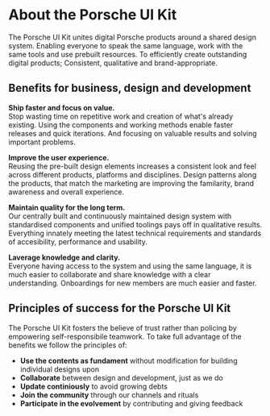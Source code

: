 # About the Porsche UI Kit
The Porsche UI Kit unites digital Porsche products around a shared design system. Enabling everyone to speak the same language, work with the same tools and use prebuilt resources. To efficiently create outstanding digital products; Consistent, qualitative and brand-appropriate.

## Benefits for business, design and development

**Ship faster and focus on value.**  
Stop wasting time on repetitive work and creation of what's already existing. Using the components and working methods enable faster releases and quick iterations. And focusing on valuable results and solving important problems.

**Improve the user experience.**  
Reusing the pre-built design elements increases a consistent look and feel across different products, platforms and disciplines. Design patterns along the products, that match the marketing are improving the familarity, brand awareness and overall experience.

**Maintain quality for the long term.**  
Our centrally built and continuously maintained design system with standardised components and unified toolings pays off in qualitative results. Everything innately meeting the latest technical requirements and standards of accesibility, performance and usability.

**Laverage knowledge and clarity.**  
Everyone having access to the system and using the same language, it is much easier to collaborate and share knowledge with a clear understanding. Onboardings for new members are much easier and faster.

## Principles of success for the Porsche UI Kit
The Porsche UI Kit fosters the believe of trust rather than policing by empowering self-responsibile teamwork. To take full advantage of the benefits we follow the principles of:

* **Use the contents as fundament** without modification for building individual designs upon
* **Collaborate** between design and development, just as we do
* **Update continiously** to avoid growing debts
* **Join the community** through our channels and rituals
* **Participate in the evolvement** by contributing and giving feedback
